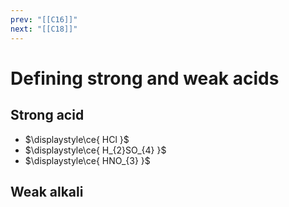```yaml
---
prev: "[[C16]]"
next: "[[C18]]"
---
```

# Defining strong and weak acids 
## Strong acid
- $\displaystyle\ce{ HCl }$ 
- $\displaystyle\ce{ H_{2}SO_{4} }$
- $\displaystyle\ce{ HNO_{3} }$




## Weak alkali

